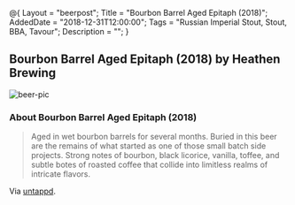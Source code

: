 @{ 
 Layout = "beerpost"; 
 Title = "Bourbon Barrel Aged Epitaph (2018)"; 
 AddedDate = "2018-12-31T12:00:00"; 
 Tags = "Russian Imperial Stout, Stout, BBA, Tavour"; 
 Description = ""; 
 } 
 

## Bourbon Barrel Aged Epitaph (2018) by Heathen Brewing

![beer-pic]

### About Bourbon Barrel Aged Epitaph (2018)

> Aged in wet bourbon barrels for several months. Buried in this beer are the remains of what started as one of those small batch side projects. Strong notes of bourbon, black licorice, vanilla, toffee, and subtle botes of roasted coffee that collide into limitless realms of intricate flavors.

Via [untappd][untappd-url].

[untappd-url]: <https://untappd.com/b/heathen-brewing-bourbon-barrel-aged-epitaph-2018/2923050>
[beer-pic]: https://jasonpowley.com/assets/img/2018-12-31-bourbon-barrel-aged-epitaph-2018.jpeg "Bourbon Barrel Aged Epitaph (2018) by Heathen Brewing"
